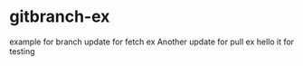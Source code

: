 # gitbranch-ex
example for branch
update for fetch ex
Another update for pull ex
hello
it for testing
